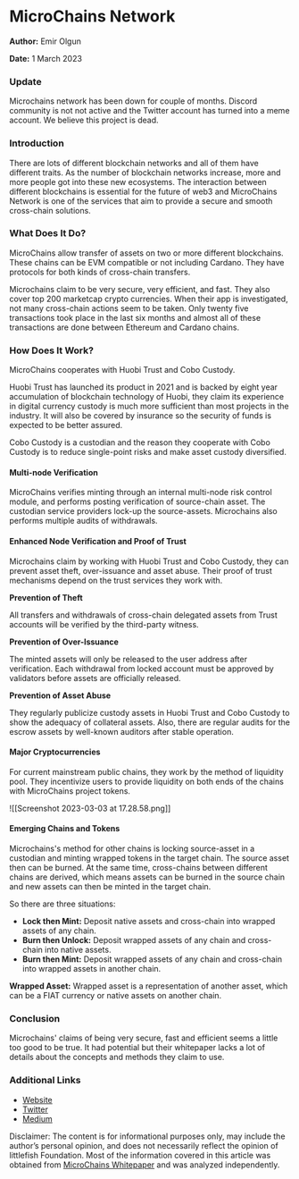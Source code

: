 # MicroChains Network

**Author:** Emir Olgun

**Date:** 1 March 2023

### Update

Microchains network has been down for couple of months. Discord community is not not active and the Twitter account has turned into a meme account. We believe this project is dead.

### Introduction

There are lots of different blockchain networks and all of them have different traits. As the number of blockchain networks increase, more and more people got into these new ecosystems. The interaction between different blockchains is essential for the future of web3 and MicroChains Network is one of the services that aim to provide a secure and smooth cross-chain solutions.

### What Does It Do?

MicroChains allow transfer of assets on two or more different blockchains. These chains can be EVM compatible or not including Cardano. They have protocols for both kinds of cross-chain transfers.

Microchains claim to be very secure, very efficient, and fast. They also cover top 200 marketcap crypto currencies. When their app is investigated, not many cross-chain actions seem to be taken. Only twenty five transactions took place in the last six months and almost all of these transactions are done between Ethereum and Cardano chains.

### How Does It Work?

MicroChains cooperates with Huobi Trust and Cobo Custody.

Huobi Trust has launched its product in 2021 and is backed by eight year accumulation of blockchain technology of Huobi, they claim its experience in digital currency custody is much more sufficient than most projects in the industry. It will also be covered by insurance so the security of funds is expected to be better assured.

Cobo Custody is a custodian and the reason they cooperate with Cobo Custody is to reduce single-point risks and make asset custody diversified.

#### Multi-node Verification

MicroChains verifies minting through an internal multi-node risk control module, and performs posting verification of source-chain asset. The custodian service providers lock-up the source-assets. Microchains also performs multiple audits of withdrawals.

#### Enhanced Node Verification and Proof of Trust

Microchains claim by working with Huobi Trust and Cobo Custody, they can prevent asset theft, over-issuance and asset abuse. Their proof of trust mechanisms depend on the trust services they work with.

**Prevention of Theft**

All transfers and withdrawals of cross-chain delegated assets from Trust accounts will be verified by the third-party witness.

**Prevention of Over-Issuance**

The minted assets will only be released to the user address after verification. Each withdrawal from locked account must be approved by validators before assets are officially released.

**Prevention of Asset Abuse**

They regularly publicize custody assets in Huobi Trust and Cobo Custody to show the adequacy of collateral assets. Also, there are regular audits for the escrow assets by well-known auditors after stable operation.

#### Major Cryptocurrencies

For current mainstream public chains, they work by the method of liquidity pool. They incentivize users to provide liquidity on both ends of the chains with MicroChains project tokens.

!\[\[Screenshot 2023-03-03 at 17.28.58.png]]

#### Emerging Chains and Tokens

Microchains's method for other chains is locking source-asset in a custodian and minting wrapped tokens in the target chain. The source asset then can be burned. At the same time, cross-chains between different chains are derived, which means assets can be burned in the source chain and new assets can then be minted in the target chain.

So there are three situations:

* **Lock then Mint:** Deposit native assets and cross-chain into wrapped assets of any chain.
* **Burn then Unlock:** Deposit wrapped assets of any chain and cross-chain into native assets.
* **Burn then Mint:** Deposit wrapped assets of any chain and cross-chain into wrapped assets in another chain.

**Wrapped Asset:** Wrapped asset is a representation of another asset, which can be a FIAT currency or native assets on another chain.

### Conclusion

Microchains' claims of being very secure, fast and efficient seems a little too good to be true. It had potential but their whitepaper lacks a lot of details about the concepts and methods they claim to use.

### Additional Links

* [Website](https://microchains.network)
* [Twitter](https://twitter.com/MicroChainsCbtc)
* [Medium](https://medium.com/@MicroChains)

Disclaimer: The content is for informational purposes only, may include the author’s personal opinion, and does not necessarily reflect the opinion of littlefish Foundation. Most of the information covered in this article was obtained from [MicroChains Whitepaper](https://microchains.network/whitepaper.pdf) and was analyzed independently.
